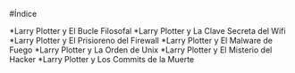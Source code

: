 #Índice

*Larry Plotter y El Bucle Filosofal 
*Larry Plotter y La Clave Secreta del Wifi
*Larry Plotter y El Prisioreno del Firewall
*Larry Plotter y El Malware de Fuego
*Larry Plotter y La Orden de Unix
*Larry Plotter y El Misterio del Hacker
*Larry Plotter y Los Commits de la Muerte